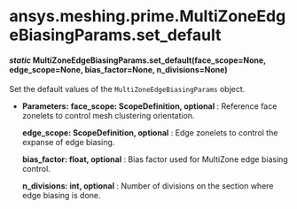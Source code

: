 # ansys.meshing.prime.MultiZoneEdgeBiasingParams.set_default

<a id="ansys.meshing.prime.MultiZoneEdgeBiasingParams.set_default"></a>

#### *static* MultiZoneEdgeBiasingParams.set_default(face_scope=None, edge_scope=None, bias_factor=None, n_divisions=None)

Set the default values of the `MultiZoneEdgeBiasingParams` object.

* **Parameters:**
  **face_scope: ScopeDefinition, optional**
  : Reference face zonelets to control mesh clustering orientation.

  **edge_scope: ScopeDefinition, optional**
  : Edge zonelets to control the expanse of edge biasing.

  **bias_factor: float, optional**
  : Bias factor used for MultiZone edge biasing control.

  **n_divisions: int, optional**
  : Number of divisions on the section where edge biasing is done.

<!-- !! processed by numpydoc !! -->
